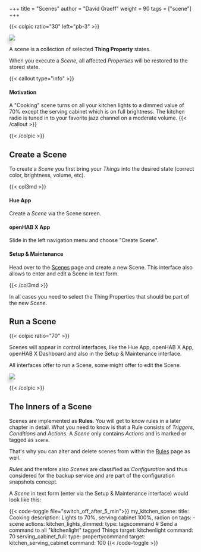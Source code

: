 +++
title = "Scenes"
author = "David Graeff"
weight = 90
tags = ["scene"]
+++

{{< colpic ratio="30" left="pb-3" >}}

<img src="/img/doc/living-scene.png" class="w-100 pt-3" style="transform: perspective(602px) rotateY(16deg);box-shadow: -5px 8px 8px 0 rgba(0,0,0,0.15);">

<split>

A scene is a collection of selected **Thing Property** states.

When you execute a *Scene*, all affected *Properties* will be restored to the stored state.

{{< callout type="info" >}}
#### Motivation
A "Cooking" scene turns on all
your kitchen lights to a dimmed value of 70% except
the serving cabinet which is on full brightness. The kitchen radio is tuned in to your favorite jazz channel on a moderate volume.
{{< /callout >}}

{{< /colpic >}}

## Create a Scene

To create a *Scene* you first bring your *Things* into the desired state (correct color, brightness, volume, etc).

{{< col3md >}}

#### Hue App

Create a *Scene* via the Scene screen.

<split>

#### openHAB X App

Slide in the left navigation menu and choose "Create Scene".

<split>

#### Setup &amp; Maintenance

Head over to the <a class="demolink" href="">Scenes</a> page and create a new Scene.
This interface also allows to enter and edit a Scene in text form.

{{< /col3md >}}

In all cases you need to select the Thing Properties that should be part of the new *Scene*.

## Run a Scene
{{< colpic ratio="70" >}}

Scenes will appear in control interfaces, like the Hue App, openHAB X App, openHAB X Dashboard and also in the Setup &amp; Maintenance interface.

All interfaces offer to run a Scene, some might offer to edit the Scene.

<split>

<img src="/img/doc/basicui-scene-run.png" class="w-100 pt-3" style="transform: perspective(602px) rotateY(-16deg);box-shadow: -5px 8px 8px 0 rgba(0,0,0,0.15);">

{{< /colpic >}}

## The Inners of a Scene

Scenes are implemented as **Rules**. You will get to know rules in a later chapter in detail. What you need to know is that a Rule consists of *Triggers*, *Conditions* and *Actions*. A *Scene* only contains *Actions* and is marked or tagged as `scene`.

That's why you can alter and delete scenes from within the <a class="demolink" href="">Rules</a> page as well.

*Rules* and therefore also *Scenes* are classified as *Configuration* and thus considered for the backup service and are part of the configuration snapshots concept.

A *Scene* in text form (enter via the Setup &amp; Maintenance interface) would look like this:

{{< code-toggle file="switch_off_after_5_min">}}
my_kitchen_scene:
  title: Cooking
  description: Lights to 70%, serving cabinet 100%, radion on
  tags:
    - scene
  actions:
     kitchen_lights_dimmed:
        type: tagscommand # Send a command to all "kitchenlight" tagged Things
        target: kitchenlight
        command: 70
     serving_cabinet_full:
        type: propertycommand
        target: kitchen_serving_cabinet
        command: 100
{{< /code-toggle >}}
